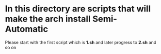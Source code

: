# In this directory are scripts that will make the arch install Semi-Automatic
Please start with the first script which is **1.sh** and later progress to **2.sh** and so on
